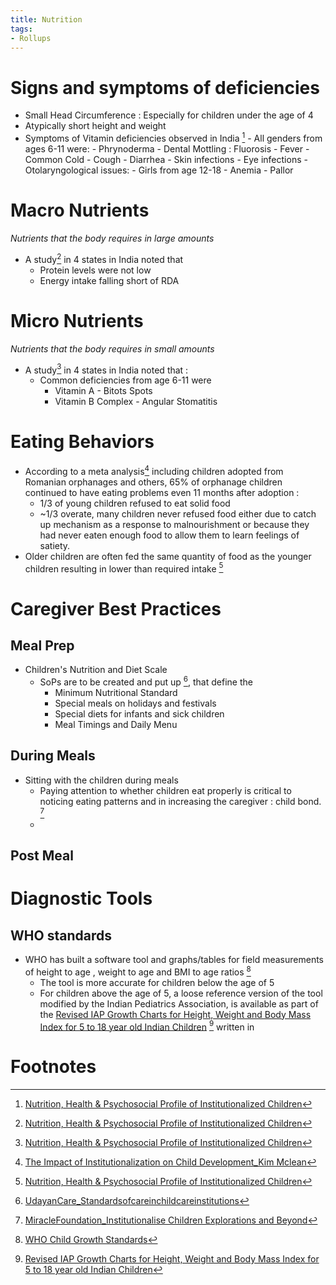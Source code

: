 ```yaml
---
title: Nutrition
tags: 
- Rollups
---
```


# Signs and symptoms of deficiencies

 - Small Head Circumference : Especially for children under the age of 4
 - Atypically short height and weight
- Symptoms of Vitamin deficiencies observed in India  [^3]
		 - All genders from ages 6-11 were: 
		 		 - Phrynoderma
		 		 - Dental Mottling : Fluorosis
		 		 - Fever
		 		 - Common Cold
		 		 - Cough
		 		 - Diarrhea
		 		 - Skin infections
		 		 - Eye infections
		 		 - Otolaryngological issues: 
		 - Girls from age 12-18
		 		 - Anemia - Pallor 


# Macro Nutrients
*Nutrients that the body requires in large amounts*

 -  A study[^3]  in 4 states in India noted that 
	 - Protein levels were not low
	 - Energy intake falling short of RDA


# Micro Nutrients
*Nutrients that the body requires in small amounts*	
 -  A study[^3]  in 4 states in India noted that :
	 - Common deficiencies from age 6-11 were 
		 - Vitamin A - Bitots Spots
		 - Vitamin B Complex  - Angular Stomatitis

# Eating Behaviors
 - According to a meta analysis[^4]  including children adopted from Romanian orphanages and others, 65% of orphanage children continued to have eating problems even 11 months after adoption :
	 - 1/3 of young children refused to eat solid food
	 - ~1/3 overate, many children never refused food either due to catch up mechanism as a response to malnourishment or because they had never eaten enough food to allow them to learn feelings of satiety. 
- Older children are often fed the same quantity of food as the younger children resulting in lower than required intake [^3]
# Caregiver Best Practices
## Meal Prep
- Children's Nutrition and Diet Scale
	- SoPs are to be created and put up [^2], that define the 
		- Minimum Nutritional Standard
		- Special meals on holidays and festivals
		- Special diets for infants and sick children
		- Meal Timings and Daily Menu


## During Meals

- Sitting with the children during meals 
	-  Paying attention to whether children eat properly is critical to noticing eating patterns and in increasing the caregiver : child bond. [^1]
	- 


## Post Meal





# Diagnostic Tools

## WHO standards

- WHO has built a software tool and graphs/tables for field measurements of height to age , weight to age and BMI to age ratios [^5]
	- The tool is more accurate for children below the age of 5
	- For children above the age of 5, a loose reference version of the tool modified by the Indian Pediatrics Association, is available as part of the [Revised IAP Growth Charts for Height, Weight and Body Mass Index for 5 to 18 year old Indian Children](Volume%201/Reference%20Reading/Governments%20&%20UN/IAP/Revised%20IAP%20Growth%20Charts%20for%20Height,%20Weight%20and%20Body%20Mass%20Index%20for%205%20to%2018%20year%20old%20Indian%20Children.md) [^6]  written in 


# Footnotes 

[^1]: [MiracleFoundation_Institutionalise Children Explorations and Beyond](Volume%201/Volume%201%20Public%20Resource%20Links/Other%20service%20providers/MiracleFoundation_Institutionalise%20Children%20Explorations%20and%20Beyond.pdf)
[^2]: [UdayanCare_Standardsofcareinchildcareinstitutions](Volume%201/Volume%201%20Public%20Resource%20Links/Other%20service%20providers/UdayanCare_Standardsofcareinchildcareinstitutions.pdf)
[^3]: [Nutrition, Health & Psychosocial Profile of Institutionalized Children](Volume%201/Reference%20Reading/Research%20Papers/India/Nutrition,%20Health%20&%20Psychosocial%20Profile%20of%20Institutionalized%20Children.md)
[^4]: [The Impact of Institutionalization on Child Development_Kim Mclean](Volume%201/Reference%20Reading/Research%20Papers/Global/The%20Impact%20of%20Institutionalization%20on%20Child%20Development_Kim%20Mclean.md) 
[^5]: [WHO Child Growth Standards](Volume%201/Reference%20Reading/Governments%20&%20UN/WHO/WHO_Growth%20reference%20for%20school%20aged%20children%20and%20adolescents.md)
[^6]: [Revised IAP Growth Charts for Height, Weight and Body Mass Index for 5 to 18 year old Indian Children](Volume%201/Reference%20Reading/Governments%20&%20UN/IAP/Revised%20IAP%20Growth%20Charts%20for%20Height,%20Weight%20and%20Body%20Mass%20Index%20for%205%20to%2018%20year%20old%20Indian%20Children.md)